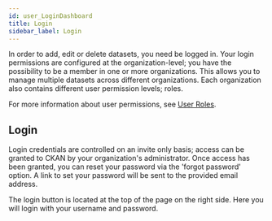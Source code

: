 ```yaml
---
id: user_LoginDashboard
title: Login
sidebar_label: Login
---
```


In order to add, edit or delete datasets, you need be logged in. Your login permissions are configured at the organization-level; you have the possibility to be a member in one or more organizations. This allows you to manage multiple datasets across different organizations. Each organization also contains different user permission levels; roles.

For more information about user permissions, see [User Roles](user_UserRoles).

## Login

Login credentials are controlled on an invite only basis; access can be granted to CKAN by your organization's administrator. Once access has been granted, you can reset your password via the 'forgot password' option. A link to set your password will be sent to the provided email address.

The login button is located at the top of the page on the right side. Here you will login with your username and password.

<!-- ![SCREENCAST: login?](assets/Dataplatform/UserManagement/dataplatform_user_UserManagement_login_screencast.gif) -->

<!-- ![SCREENCAST: ???](assets/Dataplatform/UserManagement/dataplatform_user_UserManagement_loggedIn_screencast.gif) -->

<!-- ## Dashboard

When you are logged in your name will appear at top of the page; you are directed to your dashboard. The dashboard allows you to view the latest datasets that you have previously worked on.
<img class="imageStyle" target="\_blank" alt="image: My Dashboard" src={require('./assets/Dataplatform/UserManagement/dataplatform_user_UserManagement_MyDashboard.png').default} /> -->

<!-- Clicking on “My Organization” will allow you to see the datasets owned by your organization(s). If you possess the correct credentials, you can then add, edit, or delete datasets.
<img class="imageStyle" target="\_blank" alt="image: My Dashboard - My Organizations" src={require('./assets/Dataplatform/UserManagement/dataplatform_user_UserManagement_MyOrganization.png').default} /> -->
